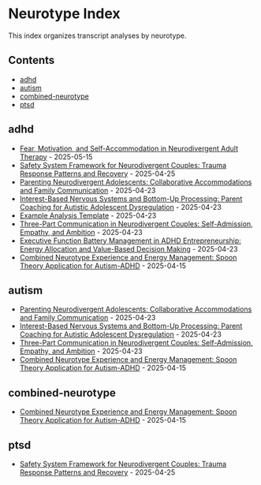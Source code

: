 # Neurotype Index

This index organizes transcript analyses by neurotype.

## Contents

- [adhd](#adhd)
- [autism](#autism)
- [combined-neurotype](#combined-neurotype)
- [ptsd](#ptsd)

## adhd

- [Fear, Motivation, and Self-Accommodation in Neurodivergent Adult Therapy](transcript-analyses/05-15-2025_fear-motivation-neurodivergent-therapy.md) - 2025-05-15
- [Safety System Framework for Neurodivergent Couples: Trauma Response Patterns and Recovery](transcript-analyses/2025-04-25_safety-system-framework-neurodivergent-couples.md) - 2025-04-25
- [Parenting Neurodivergent Adolescents: Collaborative Accommodations and Family Communication](transcript-analyses/04-23-2025_parenting-neurodivergent-adolescents-accommodations.md) - 2025-04-23
- [Interest-Based Nervous Systems and Bottom-Up Processing: Parent Coaching for Autistic Adolescent Dysregulation](transcript-analyses/2025-04-23_updated-transcript-analysis.md) - 2025-04-23
- [Example Analysis Template](transcript-analyses/04-23-2025_analyzed-transcript-1.md) - 2025-04-23
- [Three-Part Communication in Neurodivergent Couples: Self-Admission, Empathy, and Ambition](transcript-analyses/04-23-2025_three-part-communication-neurodivergent-couples.md) - 2025-04-23
- [Executive Function Battery Management in ADHD Entrepreneurship: Energy Allocation and Value-Based Decision Making](transcript-analyses/04-23-2025_executive-function-battery-adhd-entrepreneurship.md) - 2025-04-23
- [Combined Neurotype Experience and Energy Management: Spoon Theory Application for Autism-ADHD](transcript-analyses/2025-04-23_combined-neurotype-analysis.md) - 2025-04-15

## autism

- [Parenting Neurodivergent Adolescents: Collaborative Accommodations and Family Communication](transcript-analyses/04-23-2025_parenting-neurodivergent-adolescents-accommodations.md) - 2025-04-23
- [Interest-Based Nervous Systems and Bottom-Up Processing: Parent Coaching for Autistic Adolescent Dysregulation](transcript-analyses/2025-04-23_updated-transcript-analysis.md) - 2025-04-23
- [Three-Part Communication in Neurodivergent Couples: Self-Admission, Empathy, and Ambition](transcript-analyses/04-23-2025_three-part-communication-neurodivergent-couples.md) - 2025-04-23
- [Combined Neurotype Experience and Energy Management: Spoon Theory Application for Autism-ADHD](transcript-analyses/2025-04-23_combined-neurotype-analysis.md) - 2025-04-15

## combined-neurotype

- [Combined Neurotype Experience and Energy Management: Spoon Theory Application for Autism-ADHD](transcript-analyses/2025-04-23_combined-neurotype-analysis.md) - 2025-04-15

## ptsd

- [Safety System Framework for Neurodivergent Couples: Trauma Response Patterns and Recovery](transcript-analyses/2025-04-25_safety-system-framework-neurodivergent-couples.md) - 2025-04-25

